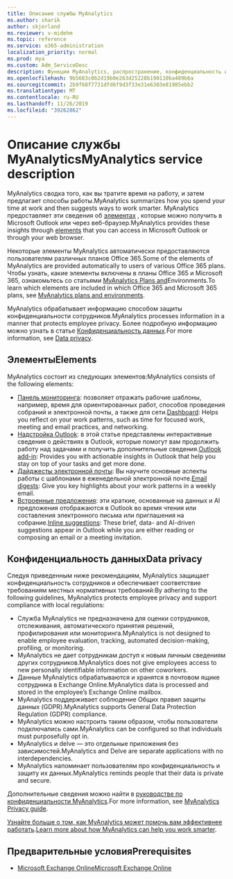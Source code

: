 ```yaml
---
title: Описание службы MyAnalytics
ms.author: sharik
author: skjerland
ms.reviewer: v-midehm
ms.topic: reference
ms.service: o365-administration
localization_priority: normal
ms.prod: mya
ms.custom: Adm_ServiceDesc
description: Функции MyAnalytics, распространение, конфиденциальность и необходимые условия
ms.openlocfilehash: 9b5683c0b2d19b0e263d25228b190110ba489b6a
ms.sourcegitcommit: 2b9f68f7731dfd6f9d3f33e31e6303e81985ebb2
ms.translationtype: MT
ms.contentlocale: ru-RU
ms.lasthandoff: 11/26/2019
ms.locfileid: "39262862"
---
```

# <a name="myanalytics-service-description"></a><span data-ttu-id="8ed7f-103">Описание службы MyAnalytics</span><span class="sxs-lookup"><span data-stu-id="8ed7f-103">MyAnalytics service description</span></span>

<span data-ttu-id="8ed7f-104">MyAnalytics сводка того, как вы тратите время на работу, и затем предлагает способы работы.</span><span class="sxs-lookup"><span data-stu-id="8ed7f-104">MyAnalytics summarizes how you spend your time at work and then suggests ways to work smarter.</span></span> <span data-ttu-id="8ed7f-105">MyAnalytics предоставляет эти сведения об [элементах](#elements) , которые можно получить в Microsoft Outlook или через веб-браузер.</span><span class="sxs-lookup"><span data-stu-id="8ed7f-105">MyAnalytics provides these insights through [elements](#elements) that you can access in Microsoft Outlook or through your web browser.</span></span>

<span data-ttu-id="8ed7f-106">Некоторые элементы MyAnalytics автоматически предоставляются пользователям различных планов Office 365.</span><span class="sxs-lookup"><span data-stu-id="8ed7f-106">Some of the elements of MyAnalytics are provided automatically to users of various Office 365 plans.</span></span> <span data-ttu-id="8ed7f-107">Чтобы узнать, какие элементы включены в планы Office 365 и Microsoft 365, ознакомьтесь со статьями [MyAnalytics Plans and](https://docs.microsoft.com/workplace-analytics/myanalytics/overview/plans-environments)Environments.</span><span class="sxs-lookup"><span data-stu-id="8ed7f-107">To learn which elements are included in which Office 365 and Microsoft 365 plans, see [MyAnalytics plans and environments](https://docs.microsoft.com/workplace-analytics/myanalytics/overview/plans-environments).</span></span>  

<span data-ttu-id="8ed7f-108">MyAnalytics обрабатывает информацию способом защиты конфиденциальности сотрудников.</span><span class="sxs-lookup"><span data-stu-id="8ed7f-108">MyAnalytics processes information in a manner that protects employee privacy.</span></span> <span data-ttu-id="8ed7f-109">Более подробную информацию можно узнать в статье [Конфиденциальность данных](#data-privacy).</span><span class="sxs-lookup"><span data-stu-id="8ed7f-109">For more information, see [Data privacy](#data-privacy).</span></span>

## <a name="elements"></a><span data-ttu-id="8ed7f-110">Элементы</span><span class="sxs-lookup"><span data-stu-id="8ed7f-110">Elements</span></span>

<span data-ttu-id="8ed7f-111">MyAnalytics состоит из следующих элементов:</span><span class="sxs-lookup"><span data-stu-id="8ed7f-111">MyAnalytics consists of the following elements:</span></span>

* <span data-ttu-id="8ed7f-112">[Панель мониторинга](https://docs.microsoft.com/workplace-analytics/myanalytics/use/dashboard-2): позволяет отражать рабочие шаблоны, например, время для ориентированных работ, способов проведения собраний и электронной почты, а также для сети.</span><span class="sxs-lookup"><span data-stu-id="8ed7f-112">[Dashboard](https://docs.microsoft.com/workplace-analytics/myanalytics/use/dashboard-2): Helps you reflect on your work patterns, such as time for focused work, meeting and email practices, and networking.</span></span>
* <span data-ttu-id="8ed7f-113">[Надстройка Outlook](https://docs.microsoft.com/workplace-analytics/myanalytics/use/add-in): в этой статье представлены интерактивные сведения о действиях в Outlook, которые помогут вам продолжить работу над задачами и получить дополнительные сведения.</span><span class="sxs-lookup"><span data-stu-id="8ed7f-113">[Outlook add-in](https://docs.microsoft.com/workplace-analytics/myanalytics/use/add-in): Provides you with actionable insights in Outlook that help you stay on top of your tasks and get more done.</span></span>
* <span data-ttu-id="8ed7f-114">[Дайджесты электронной почты](https://docs.microsoft.com/workplace-analytics/myanalytics/use/email-digest-2): Вы научите основные аспекты работы с шаблонами в еженедельной электронной почте.</span><span class="sxs-lookup"><span data-stu-id="8ed7f-114">[Email digests](https://docs.microsoft.com/workplace-analytics/myanalytics/use/email-digest-2): Give you key highlights about your work patterns in a weekly email.</span></span>
* <span data-ttu-id="8ed7f-115">[Встроенные предложения](https://docs.microsoft.com/workplace-analytics/myanalytics/use/mya-notifications): эти краткие, основанные на данных и AI предложения отображаются в Outlook во время чтения или составления электронного письма или приглашения на собрание.</span><span class="sxs-lookup"><span data-stu-id="8ed7f-115">[Inline suggestions](https://docs.microsoft.com/workplace-analytics/myanalytics/use/mya-notifications): These brief, data- and AI-driven suggestions appear in Outlook while you are either reading or composing an email or a meeting invitation.</span></span>

## <a name="data-privacy"></a><span data-ttu-id="8ed7f-116">Конфиденциальность данных</span><span class="sxs-lookup"><span data-stu-id="8ed7f-116">Data privacy</span></span>

<span data-ttu-id="8ed7f-117">Следуя приведенным ниже рекомендациям, MyAnalytics защищает конфиденциальность сотрудников и обеспечивает соответствие требованиям местных нормативных требований:</span><span class="sxs-lookup"><span data-stu-id="8ed7f-117">By adhering to the following guidelines, MyAnalytics protects employee privacy and support compliance with local regulations:</span></span>

* <span data-ttu-id="8ed7f-118">Служба MyAnalytics не предназначена для оценки сотрудников, отслеживания, автоматического принятия решений, профилирования или мониторинга.</span><span class="sxs-lookup"><span data-stu-id="8ed7f-118">MyAnalytics is not designed to enable employee evaluation, tracking, automated decision-making, profiling, or monitoring.</span></span>
* <span data-ttu-id="8ed7f-119">MyAnalytics не дает сотрудникам доступ к новым личным сведениям других сотрудников.</span><span class="sxs-lookup"><span data-stu-id="8ed7f-119">MyAnalytics does not give employees access to new personally identifiable information on other coworkers.</span></span>
* <span data-ttu-id="8ed7f-120">Данные MyAnalytics обрабатываются и хранятся в почтовом ящике сотрудника в Exchange Online.</span><span class="sxs-lookup"><span data-stu-id="8ed7f-120">MyAnalytics data is processed and stored in the employee’s Exchange Online mailbox.</span></span>
* <span data-ttu-id="8ed7f-121">MyAnalytics поддерживает соблюдение Общих правил защиты данных (GDPR).</span><span class="sxs-lookup"><span data-stu-id="8ed7f-121">MyAnalytics supports General Data Protection Regulation (GDPR) compliance.</span></span>
* <span data-ttu-id="8ed7f-122">MyAnalytics можно настроить таким образом, чтобы пользователи подключались сами.</span><span class="sxs-lookup"><span data-stu-id="8ed7f-122">MyAnalytics can be configured so that individuals must purposefully opt in.</span></span>
* <span data-ttu-id="8ed7f-123">MyAnalytics и delve — это отдельные приложения без зависимостей.</span><span class="sxs-lookup"><span data-stu-id="8ed7f-123">MyAnalytics and Delve are separate applications with no interdependencies.</span></span>
* <span data-ttu-id="8ed7f-124">MyAnalytics напоминает пользователям про конфиденциальность и защиту их данных.</span><span class="sxs-lookup"><span data-stu-id="8ed7f-124">MyAnalytics reminds people that their data is private and secure.</span></span>

<span data-ttu-id="8ed7f-125">Дополнительные сведения можно найти в [руководстве по конфиденциальности MyAnalytics](https://docs.microsoft.com/workplace-analytics/myanalytics/overview/privacy-guide).</span><span class="sxs-lookup"><span data-stu-id="8ed7f-125">For more information, see [MyAnalytics Privacy guide](https://docs.microsoft.com/workplace-analytics/myanalytics/overview/privacy-guide).</span></span>

<span data-ttu-id="8ed7f-126">[Узнайте больше о том, как MyAnalytics может помочь вам эффективнее работать](https://products.office.com/business/myanalytics-personal-analytics).</span><span class="sxs-lookup"><span data-stu-id="8ed7f-126">[Learn more about how MyAnalytics can help you work smarter](https://products.office.com/business/myanalytics-personal-analytics).</span></span>

## <a name="prerequisites"></a><span data-ttu-id="8ed7f-127">Предварительные условия</span><span class="sxs-lookup"><span data-stu-id="8ed7f-127">Prerequisites</span></span>

* [<span data-ttu-id="8ed7f-128">Microsoft Exchange Online</span><span class="sxs-lookup"><span data-stu-id="8ed7f-128">Microsoft Exchange Online</span></span>](https://docs.microsoft.com/office365/servicedescriptions/exchange-online-service-description/exchange-online-service-description)
